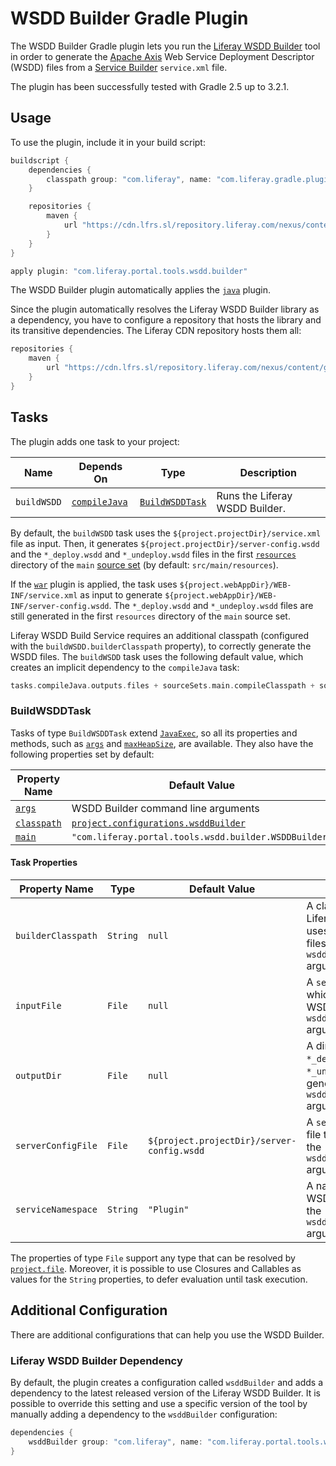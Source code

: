 # WSDD Builder Gradle Plugin [](id=wsdd-builder-gradle-plugin)

The WSDD Builder Gradle plugin lets you run the [Liferay WSDD Builder](https://github.com/liferay/liferay-portal/tree/master/modules/util/portal-tools-wsdd-builder)
tool in order to generate the [Apache Axis](http://axis.apache.org/axis/) Web
Service Deployment Descriptor (WSDD) files from a [Service Builder](https://dev.liferay.com/develop/tutorials/-/knowledge_base/7-0/what-is-service-builder)
`service.xml` file.

The plugin has been successfully tested with Gradle 2.5 up to 3.2.1.

## Usage [](id=usage)

To use the plugin, include it in your build script:

```gradle
buildscript {
    dependencies {
        classpath group: "com.liferay", name: "com.liferay.gradle.plugins.wsdd.builder", version: "1.0.9"
    }

    repositories {
        maven {
            url "https://cdn.lfrs.sl/repository.liferay.com/nexus/content/groups/public"
        }
    }
}

apply plugin: "com.liferay.portal.tools.wsdd.builder"
```

The WSDD Builder plugin automatically applies the [`java`](https://docs.gradle.org/current/userguide/java_plugin.html)
plugin.

Since the plugin automatically resolves the Liferay WSDD Builder library as a
dependency, you have to configure a repository that hosts the library and its
transitive dependencies. The Liferay CDN repository hosts them all:

```gradle
repositories {
    maven {
        url "https://cdn.lfrs.sl/repository.liferay.com/nexus/content/groups/public"
	}
}
```

## Tasks [](id=tasks)

The plugin adds one task to your project:

Name | Depends On | Type | Description
---- | ---------- | ---- | -----------
`buildWSDD` | [`compileJava`](https://docs.gradle.org/current/userguide/java_plugin.html#sec:compile) | [`BuildWSDDTask`](#buildwsddtask) | Runs the Liferay WSDD Builder.

By default, the `buildWSDD` task uses the `${project.projectDir}/service.xml`
file as input. Then, it generates `${project.projectDir}/server-config.wsdd` and
the `*_deploy.wsdd` and `*_undeploy.wsdd` files in the first [`resources`](https://docs.gradle.org/current/dsl/org.gradle.api.tasks.SourceSet.html#org.gradle.api.tasks.SourceSet:resources)
directory of the `main` [source set](https://docs.gradle.org/current/userguide/java_plugin.html#N1503E)
(by default: `src/main/resources`).

If the [`war`](https://docs.gradle.org/current/userguide/war_plugin.html)
plugin is applied, the task uses `${project.webAppDir}/WEB-INF/service.xml` as
input to generate `${project.webAppDir}/WEB-INF/server-config.wsdd`. The
`*_deploy.wsdd` and `*_undeploy.wsdd` files are still generated in the first
`resources` directory of the `main` source set.

Liferay WSDD Build Service requires an additional classpath (configured with the
`buildWSDD.builderClasspath` property), to correctly generate the WSDD files.
The `buildWSDD` task uses the following default value, which creates an implicit
dependency to the `compileJava` task:

```gradle
tasks.compileJava.outputs.files + sourceSets.main.compileClasspath + sourceSets.main.runtimeClasspath
```

### BuildWSDDTask [](id=buildwsddtask)

Tasks of type `BuildWSDDTask` extend [`JavaExec`](https://docs.gradle.org/current/dsl/org.gradle.api.tasks.JavaExec.html),
so all its properties and methods, such as [`args`](https://docs.gradle.org/current/dsl/org.gradle.api.tasks.JavaExec.html#org.gradle.api.tasks.JavaExec:args\(java.lang.Iterable\))
and [`maxHeapSize`](https://docs.gradle.org/current/dsl/org.gradle.api.tasks.JavaExec.html#org.gradle.api.tasks.JavaExec:maxHeapSize),
are available. They also have the following properties set by default:

Property Name | Default Value
------------- | -------------
[`args`](https://docs.gradle.org/current/dsl/org.gradle.api.tasks.JavaExec.html#org.gradle.api.tasks.JavaExec:args) | WSDD Builder command line arguments
[`classpath`](https://docs.gradle.org/current/dsl/org.gradle.api.tasks.JavaExec.html#org.gradle.api.tasks.JavaExec:classpath) | [`project.configurations.wsddBuilder`](#liferay-wsdd-builder-dependency)
[`main`](https://docs.gradle.org/current/dsl/org.gradle.api.tasks.JavaExec.html#org.gradle.api.tasks.JavaExec:main) | `"com.liferay.portal.tools.wsdd.builder.WSDDBuilder"`

#### Task Properties [](id=task-properties)

Property Name | Type | Default Value | Description
------------- | ---- | ------------- | -----------
`builderClasspath` | `String` | `null` | A classpath that the Liferay WSDD Builder uses to generate WSDD files. It sets the `wsdd.class.path` argument.
`inputFile` | `File` | `null` | A `service.xml` from which to generate the WSDD files. It sets the `wsdd.input.file` argument.
`outputDir` | `File` | `null` | A directory where the `*_deploy.wsdd` and `*_undeploy.wsdd` files are generated. It sets the `wsdd.output.path` argument.
`serverConfigFile` | `File` | `${project.projectDir}/server-config.wsdd` | A `server-config.wsdd` file to generate. It sets the `wsdd.server.config.file` argument.
`serviceNamespace` | `String` | `"Plugin"` | A namespace for the WSDD Service. It sets the `wsdd.service.namespace` argument.

The properties of type `File` support any type that can be resolved by [`project.file`](https://docs.gradle.org/current/dsl/org.gradle.api.Project.html#org.gradle.api.Project:file\(java.lang.Object\)).
Moreover, it is possible to use Closures and Callables as values for the
`String` properties, to defer evaluation until task execution.

## Additional Configuration [](id=additional-configuration)

There are additional configurations that can help you use the WSDD Builder.

### Liferay WSDD Builder Dependency [](id=liferay-wsdd-builder-dependency)

By default, the plugin creates a configuration called `wsddBuilder` and adds a
dependency to the latest released version of the Liferay WSDD Builder. It is
possible to override this setting and use a specific version of the tool by
manually adding a dependency to the `wsddBuilder` configuration:

```gradle
dependencies {
    wsddBuilder group: "com.liferay", name: "com.liferay.portal.tools.wsdd.builder", version: "1.0.6"
}
```
